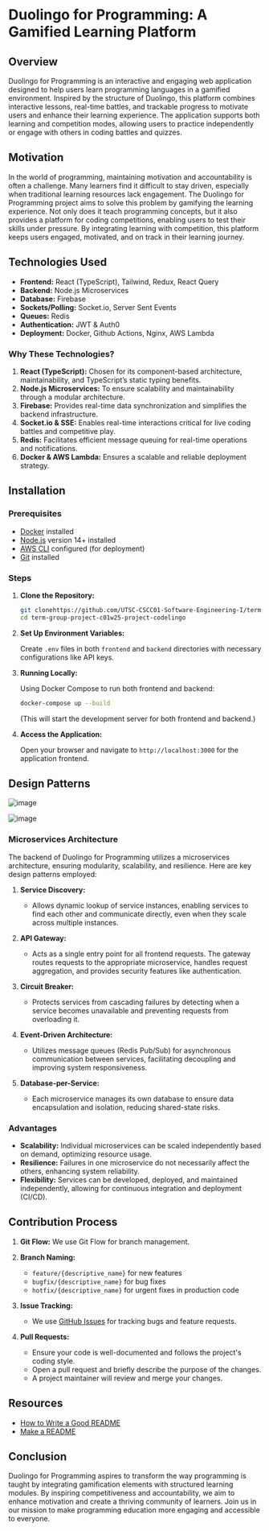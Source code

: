 # Duolingo for Programming: A Gamified Learning Platform

## Overview

Duolingo for Programming is an interactive and engaging web application designed to help users learn programming languages in a gamified environment. Inspired by the structure of Duolingo, this platform combines interactive lessons, real-time battles, and trackable progress to motivate users and enhance their learning experience. The application supports both learning and competition modes, allowing users to practice independently or engage with others in coding battles and quizzes.

## Motivation

In the world of programming, maintaining motivation and accountability is often a challenge. Many learners find it difficult to stay driven, especially when traditional learning resources lack engagement. The Duolingo for Programming project aims to solve this problem by gamifying the learning experience. Not only does it teach programming concepts, but it also provides a platform for coding competitions, enabling users to test their skills under pressure. By integrating learning with competition, this platform keeps users engaged, motivated, and on track in their learning journey.

## Technologies Used

- **Frontend:** React (TypeScript), Tailwind, Redux, React Query
- **Backend:** Node.js Microservices
- **Database:** Firebase
- **Sockets/Polling:** Socket.io, Server Sent Events
- **Queues:** Redis
- **Authentication:** JWT & Auth0
- **Deployment:** Docker, Github Actions, Nginx, AWS Lambda

### Why These Technologies?

1. **React (TypeScript):** Chosen for its component-based architecture, maintainability, and TypeScript’s static typing benefits.
2. **Node.js Microservices:** To ensure scalability and maintainability through a modular architecture.
3. **Firebase:** Provides real-time data synchronization and simplifies the backend infrastructure.
4. **Socket.io & SSE:** Enables real-time interactions critical for live coding battles and competitive play.
5. **Redis:** Facilitates efficient message queuing for real-time operations and notifications.
6. **Docker & AWS Lambda:** Ensures a scalable and reliable deployment strategy.

## Installation

### Prerequisites

- [Docker](https://www.docker.com/get-started) installed
- [Node.js](https://nodejs.org/) version 14+ installed
- [AWS CLI](https://aws.amazon.com/cli/) configured (for deployment)
- [Git](https://git-scm.com/) installed

### Steps

1. **Clone the Repository:**

   ```bash
   git clonehttps://github.com/UTSC-CSCC01-Software-Engineering-I/term-group-project-c01w25-project-codelingo
   cd term-group-project-c01w25-project-codelingo
   ```

2. **Set Up Environment Variables:**

   Create `.env` files in both `frontend` and `backend` directories with necessary configurations like API keys.

3. **Running Locally:**

   Using Docker Compose to run both frontend and backend:

   ```bash
   docker-compose up --build
   ```

   (This will start the development server for both frontend and backend.)

4. **Access the Application:**

   Open your browser and navigate to `http://localhost:3000` for the application frontend.

## Design Patterns
![image](https://github.com/user-attachments/assets/d5545f82-d65e-440e-a10a-cf000e752958)

![image](https://github.com/user-attachments/assets/9fedb081-7fae-4ef1-90fc-4f84d1b993bc)


### Microservices Architecture

The backend of Duolingo for Programming utilizes a microservices architecture, ensuring modularity, scalability, and resilience. Here are key design patterns employed:

1. **Service Discovery:**
   - Allows dynamic lookup of service instances, enabling services to find each other and communicate directly, even when they scale across multiple instances.

2. **API Gateway:**
   - Acts as a single entry point for all frontend requests. The gateway routes requests to the appropriate microservice, handles request aggregation, and provides security features like authentication.

3. **Circuit Breaker:**
   - Protects services from cascading failures by detecting when a service becomes unavailable and preventing requests from overloading it.

4. **Event-Driven Architecture:**
   - Utilizes message queues (Redis Pub/Sub) for asynchronous communication between services, facilitating decoupling and improving system responsiveness.

5. **Database-per-Service:**
   - Each microservice manages its own database to ensure data encapsulation and isolation, reducing shared-state risks.

### Advantages

- **Scalability:** Individual microservices can be scaled independently based on demand, optimizing resource usage.
- **Resilience:** Failures in one microservice do not necessarily affect the others, enhancing system reliability.
- **Flexibility:** Services can be developed, deployed, and maintained independently, allowing for continuous integration and deployment (CI/CD).

## Contribution Process

1. **Git Flow:** We use Git Flow for branch management.

2. **Branch Naming:**
   - `feature/{descriptive_name}` for new features
   - `bugfix/{descriptive_name}` for bug fixes
   - `hotfix/{descriptive_name}` for urgent fixes in production code

3. **Issue Tracking:**
   - We use [GitHub Issues](https://github.com/yourusername/duolingo-for-programming/issues) for tracking bugs and feature requests.

4. **Pull Requests:**
   - Ensure your code is well-documented and follows the project's coding style.
   - Open a pull request and briefly describe the purpose of the changes.
   - A project maintainer will review and merge your changes.

## Resources

- [How to Write a Good README](https://dev.to/merlos/how-to-write-a-good-readme-bog)
- [Make a README](https://www.makeareadme.com/)

## Conclusion

Duolingo for Programming aspires to transform the way programming is taught by integrating gamification elements with structured learning modules. By inspiring competitiveness and accountability, we aim to enhance motivation and create a thriving community of learners. Join us in our mission to make programming education more engaging and accessible to everyone.
